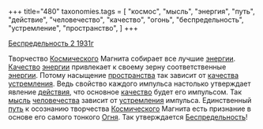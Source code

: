 +++
title="480"
taxonomies.tags = [
 "космос",
 "мысль",
 "энергия",
 "путь",
 "действие",
 "человечество",
 "качество",
 "огонь",
 "беспредельность",
 "устремление",
 "пространство",
]
+++

[Беспредельность 2 1931г](/agni/1931)

Творчество [Космического](/tags/космос) Магнита собирает все лучшие [энергии](/tags/энергия). [Качество](/tags/[качество](/tags/качество)) [энергии](/tags/энергия) привлекает к своему зерну соответственные [энергии](/tags/энергия). Потому насыщение [пространства](/tags/пространство) так зависит от [качества](/tags/[качество](/tags/качество)) [устремления](/tags/устремление). Ведь свойство каждого импульса настолько утверждает явление [действия](/tags/действие), что основное [качество](/tags/качество) будет его импульсом. Так [мысль](/tags/мысль) [человечества](/tags/человечество) зависит от [устремления](/tags/устремление) импульса. Единственный [путь](/tags/путь) к осознанию творчества [Космического](/tags/космос) Магнита есть признание в основе его самого тонкого [Огня](/tags/огонь). Так утверждается [Беспредельность](/tags/беспредельность)!   

